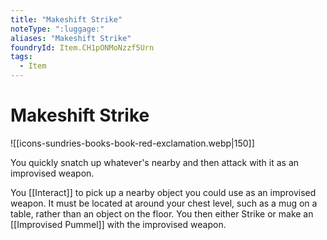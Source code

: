 ```yaml
---
title: "Makeshift Strike"
noteType: ":luggage:"
aliases: "Makeshift Strike"
foundryId: Item.CH1pONMoNzzf5Urn
tags:
  - Item
---
```


# Makeshift Strike
![[icons-sundries-books-book-red-exclamation.webp|150]]

You quickly snatch up whatever's nearby and then attack with it as an improvised weapon.

You [[Interact]] to pick up a nearby object you could use as an improvised weapon. It must be located at around your chest level, such as a mug on a table, rather than an object on the floor. You then either Strike or make an [[Improvised Pummel]] with the improvised weapon.
